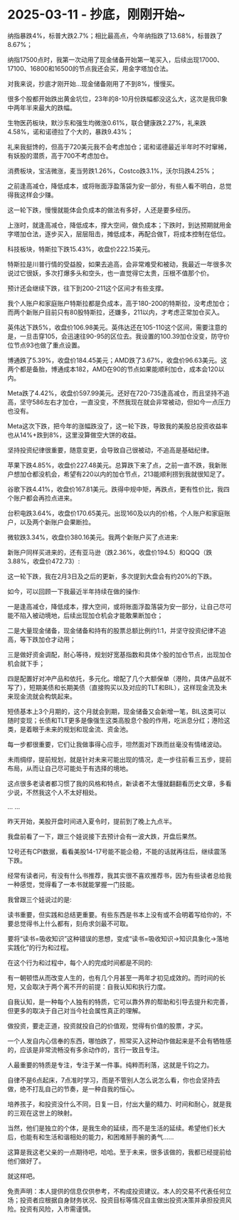 # 2025-03-11 - 抄底，刚刚开始~

纳指暴跌4%，标普大跌2.7%；相比最高点，今年纳指跌了13.68%，标普跌了8.67%；

纳指17500点时，我第一次动用了现金储备开始第一笔买入，后续出现17000、17100、16800和16500的节点我还会买，用金字塔加仓法。

对我来说，抄底才刚开始…现金储备刚用了不到8%，慢慢买。

很多个股都开始跌出黄金坑位，23年的8-10月份跌幅都没这么大，这次是我印象中两年半来最大的跌幅。

生物医药板块，默沙东和强生均微涨0.61%，联合健康跌2.27%，礼来跌4.58%，诺和诺德拉了个大的，暴跌9.43%；

礼来我挺馋的，但高于720美元我不会考虑加仓；诺和诺德最近半年时不时窜稀，有妖股的潜质，高于700不考虑加仓。

消费板块，宝洁微涨，麦当劳跌1.26%，Costco跌3.1%，沃尔玛跌4.25%；

之前逢高减仓，降低成本，或将账面浮盈落袋为安一部分，有些人看不明白，总觉得我这样会少赚。

这一轮下跌，慢慢就能体会负成本的做法有多好，人还是要多经历。

上涨时，就逢高减仓，降低成本，撑大空间，做负成本；下跌时，到达预期就用金字塔加仓法，逐步买入，层层阻击，摊低成本，再配合做T，将成本控制在低位。

科技板块，特斯拉下跌15.43%，收盘价222.15美元。

特斯拉是川普行情的受益股，如果去追高，会非常难受和被动，我最近一年很多次说过它很妖，多次打爆多头和空头，也一直觉得它太贵，压根不值那个价。

预计还会继续下跌，往下到200-211这个区间才有些支撑。

我个人账户和家庭账户特斯拉都是负成本，高于180-200的特斯拉，没考虑加仓；而两个新账户目前只有80股特斯拉，还嫌多，211以内，才考虑正常加仓买入。

英伟达下跌5%，收盘价106.98美元。英伟达还在105-110这个区间，需要注意的是，一旦击穿105，会迅速往90-95的区位去。我设置的100.39加仓没变，防守价位节点93也做了重点设置。

博通跌了5.39%，收盘价184.45美元；AMD跌了3.67%，收盘价96.63美元。这两个都是备胎，博通成本182，AMD在90的节点如果能顺利加仓，成本会120以内。

Meta跌了4.42%，收盘价597.99美元。还好在720-735逢高减仓，而且坚持不追高，坚守586左右才加仓，一直没变，不然我现在就会非常被动，但如今一点压力也没有。

Meta这次下跌，把今年的涨幅跌没了，这一轮下跌，导致我的美股总投资收益率也从14%+跌到8%，这里没算做空大饼的收益。

坚持投资纪律很重要，随意变更，会导致自己很被动，不追高是基础纪律。

苹果下跌4.85%，收盘价227.48美元。总算跌下来了点，之前一直不跌，我新账户想加仓都没机会，希望有220以内的加仓节点，213能顺利捞到我就很知足了。

谷歌下跌4.41%，收盘价167.81美元。跌得中规中矩，再跌点，更有性价比，我四个账户都会再捡点进来。

台积电跌3.64%，收盘价170.65美元。出现160及以内的价格，个人账户和家庭账户，以及两个新账户会果断捡。

微软跌3.34%，收盘价380.16美元。我两个新账户买了点进来:


新账户同样买进来的，还有亚马逊（跌2.36%，收盘价194.5）和QQQ（跌3.88%，收盘价472.73）:



这一轮下跌，我在2月3日及之后的更新，多次提到大盘会有约20%的下跌。

如今，可以回顾一下我最近半年持续在做的操作:

一是逢高减仓，降低成本，撑大空间，或将账面浮盈落袋为安一部分，让自己尽可能不陷入被动境地，后续出现加仓机会才能敢果断加仓；

二是大量现金储备，现金储备和持有的股票总额比例约1:1，并坚守投资纪律不追高，等下跌加仓才动用；

三是做好资金调配，耐心等待，规划好宽基指数和具体个股的加仓节点，出现加仓机会就下手；

四是配置好对冲产品和依托，多元化。增配了几个大额保单（港险，具体产品就不写了），短期美债和长期美债（直接购买以及对应的TLT和BIL），这样现金流及未来现金流就会构筑起来。

短债基本上3个月期的，这个月就会到期，现金储备又会新增一笔，BIL这类可以随时变现；长债和TLT更多是像强生这类高股息个股的作用，吃派息分红；港险这类，是着眼于未来的规划和现金流、资金池。

每一步都很重要，它们让我做事得心应手，坦然面对下跌而丝毫没有情绪波动。

未雨绸缪，提前规划，就是针对未来可能出现的情况，走一步往前看三五步，提前布局，从而让自己尽可能处于有选择的境地。

这点很多老读者都习惯了我的风格和特点，新读者不太懂就翻翻看历史文章，多看少说，不然我这个人不太好相处。

… …

昨天开始，美股开盘时间进入夏令时，提前到了晚上九点半。

我盘前看了一下，跟三个娃说接下去预计会有一波大跌，开盘后果然。

12号还有CPI数据，看看美股14-17号能不能企稳，不能的话就再往后，继续震荡下跌。

经常有读者问，有没有什么书推荐，我其实很不喜欢推荐书，因为有些读者总给我一种感觉，觉得看了一本书就能掌握一门技能。

我曾跟三个娃说过的是:

读书重要，但实践和总结更重要。有些东西是书本上没有或不会明着写给你的，不要总觉得书上什么都有，刻舟求剑最不可取。

要将“读书=吸收知识”这种错误的思想，变成“读书=吸收知识→知识具象化→落地实践化”的行为和过程。  
  
在这个行为和过程中，每个人的完成时间都是不同的:

有一朝顿悟从而改变人生的，也有几个月甚至一两年才初见成效的。而时间的长短，又会取决于两个离不开的前提：自我认知和执行力度。

自我认知，是一种每个人独有的特质，它可以靠外界的帮助和引导去提升和完善，但更多的取决于自己对当今社会属性真正的理解。

做投资，要走正道，投资就投自己的价值观，觉得有价值的股票，才买。

一个人发自内心信奉的东西，哪怕跌了，照常买入这种动作做起来是不会有牺牲感的，应该是非常流畅没有多余动作的，言行一致且专注。

人最重要的特质是专注，专注于某一件事。纯粹而利落，这就是千钧之力。

自律不是6点起床，7点准时学习，而是不管别人怎么说怎么看，你也会坚持去做，绝不打乱自己的节奏，是一种自我的恒心。

培养孩子，和投资没什么不同，日复一日，付出大量的精力、时间和耐心，就是我的三观在这世上的映射。

当然，他们是独立的个体，是我生命的延续，而不是生活的延续。希望他们长大后，也能有和生活和谐相处的能力，和困难掰手腕的勇气……

这算是我这老父亲的一点期待吧，哈哈。至于未来，很多该做的，我都已经提前给他们做好了。

就这样吧。

免责声明：本人提供的信息仅供参考，不构成投资建议。本人的交易不代表任何立场；投资者应根据自身财务状况、投资目标等情况自主做出投资决策并承担投资风险。投资有风险，入市需谨慎。